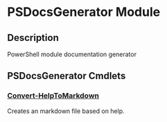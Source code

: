 # PSDocsGenerator Module

## Description
PowerShell module documentation generator

[\\]: # (END DESCRIPTION)

## PSDocsGenerator Cmdlets

### [Convert-HelpToMarkdown](Convert-HelpToMarkdown.md)
Creates an markdown file based on help.

[\\]: # (END CMDLETS)

[\\]: # (Generated by PSDocsGenerator)
[\\]: # (https://github.com/akotu235/PSDocsGenerator)
